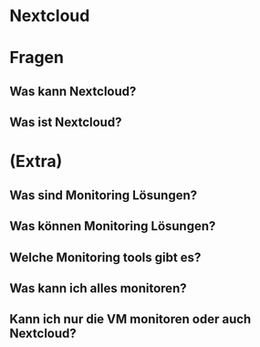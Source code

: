 # Nextcloud



# Fragen

## Was kann Nextcloud?

## Was ist Nextcloud?



# (Extra)

## Was sind Monitoring Lösungen?
## Was können Monitoring Lösungen?
## Welche Monitoring tools gibt es?
## Was kann ich alles monitoren?
## Kann ich nur die VM monitoren oder auch Nextcloud?